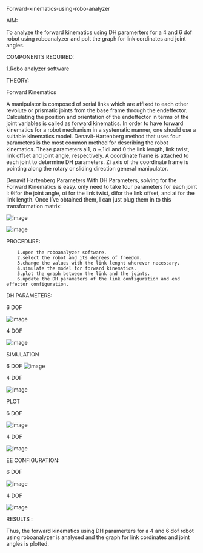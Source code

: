 Forward-kinematics-using-robo-analyzer


AIM:

To analyze the forward kinematics using DH paramerters for a 4 and 6 dof robot using roboanalyzer and polt the graph for link cordinates and joint angles.

COMPONENTS REQUIRED:

1.Robo analyzer software

THEORY:

Forward Kinematics

A manipulator is composed of serial links which are affixed to each other revolute or prismatic joints from the base frame through the endeffector. Calculating the position and orientation of the endeffector in terms of the joint variables is called as forward kinematics. In order to have forward kinematics for a robot mechanism in a systematic manner, one should use a suitable kinematics model. Denavit-Hartenberg method that uses four parameters is the most common method for describing the robot kinematics. These parameters ai1, α −,1idi and θ the link length, link twist, link offset and joint angle, respectively. A coordinate frame is attached to each joint to determine DH parameters. Zi axis of the coordinate frame is pointing along the rotary or sliding direction general manipulator.

Denavit Hartenberg Parameters With DH Parameters, solving for the Forward Kinematics is easy. only need to take four parameters for each joint i: θifor the joint angle, αi for the link twist, difor the link offset, and ai for the link length. Once I’ve obtained them, I can just plug them in to this transformation matrix:



![image](https://github.com/SUJITH04/Forward-kinematics-using-robot-analyzer/assets/130206202/a8c351ce-e771-4fbf-8655-a79c9bfc1d7b)



![image](https://github.com/SUJITH04/Forward-kinematics-using-robot-analyzer/assets/130206202/55e324cf-619a-402a-bc97-b35f64e666d9)

PROCEDURE:
```
    1.open the roboanalyzer software.
    2.select the robot and its degrees of freedom.
    3.change the values with the link lenght wherever necessary.
    4.simulate the model for forward kinematics.
    5.plot the graph between the link and the joints.
    6.update the DH parameters of the link configuration and end effector configuration.
  ```

DH PARAMETERS:

6 DOF

![image](https://github.com/SUJITH04/Forward-kinematics-using-robot-analyzer/assets/130206202/a1b81f1f-6e45-4a2b-88f3-7abe059daaf1)

4 DOF

![image](https://github.com/SUJITH04/Forward-kinematics-using-robot-analyzer/assets/130206202/ca33807b-971e-4f01-9dc1-2bb3db058d2a)

SIMULATION

6 DOF
![image](https://github.com/SUJITH04/Forward-kinematics-using-robot-analyzer/assets/130206202/aa6aeb38-61c5-43e0-afbe-5c3f9d8b6e9a)

4 DOF

![image](https://github.com/SUJITH04/Forward-kinematics-using-robot-analyzer/assets/130206202/0f958052-9329-4c3c-b30e-3bde6c900fad)

PLOT


6 DOF

![image](https://github.com/SUJITH04/Forward-kinematics-using-robot-analyzer/assets/130206202/6ddf084c-f78b-42ca-b303-f1cbaedafb6f)

4 DOF

![image](https://github.com/SUJITH04/Forward-kinematics-using-robot-analyzer/assets/130206202/f84f79fd-2101-4b86-bb42-b46da80d5575)

EE CONFIGURATION:

6 DOF

![image](https://github.com/SUJITH04/Forward-kinematics-using-robot-analyzer/assets/130206202/da5ad18c-4897-4532-ae85-e20bb7fae2ca)

4 DOF

![image](https://github.com/SUJITH04/Forward-kinematics-using-robot-analyzer/assets/130206202/b4ac8d8d-db33-45ef-bcfd-f77dd03e5bf9)

RESULTS :

Thus, the forward kinematics using DH paramerters for a 4 and 6 dof robot using roboanalyzer is analysed and the graph for link cordinates and joint angles is plotted.










